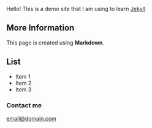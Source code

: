 

Hello! This is a demo site that I am using to learn [Jekyll](https://jekyllrb.com/)

## More Information

This page is created using **Markdown**.

## List

* Item 1
* Item 2
* Item 3

### Contact me

[email@domain.com](mailto:email@domain.com)
